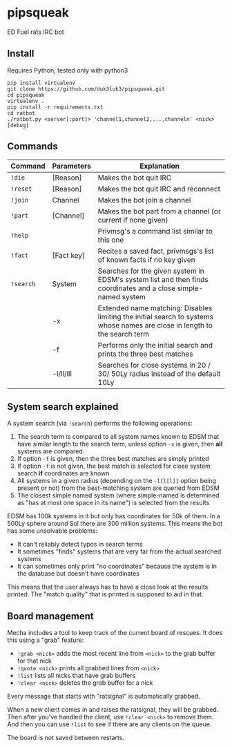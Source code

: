 # pipsqueak
ED Fuel rats IRC bot

## Install

Requires Python, tested only with python3

    pip install virtualenv
    git clone https://github.com/duk3luk3/pipsqueak.git
    cd pipsqueak
    virtualenv .
    pip install -r requirements.txt
    cd ratbot
    ./ratbot.py <server[:port]> 'channel1,channel2,...,channeln' <nick> [debug]

## Commands

Command | Parameters | Explanation
------- | ---------- | ----------
`!die`  | [Reason]   | Makes the bot quit IRC
`!reset`| [Reason]   | Makes the bot quit IRC and reconnect
`!join` | Channel    | Makes the bot join a channel
`!part` | [Channel]  | Makes the bot part from a channel (or current if none given)
`!help` |            | Privmsg's a command list similar to this one
`!fact` | [Fact key] | Recites a saved fact, privmsgs's list of known facts if no key given
`!search` | System   | Searches for the given system in EDSM's system list and then finds coordinates and a close simple-named system
        | -x         | Extended name matching: Disables limiting the initial search to systems whose names are close in length to the search term
	| -f         | Performs only the initial search and prints the three best matches
	| -l/ll/lll  | Searches for close systems in 20 / 30/ 50Ly radius instead of the default 10Ly

## System search explained

A system search (via `!search`) performs the following operations:

1. The search term is compared to all system names known to EDSM that have similar length to the search term, unless option `-x` is given, then **all** systems are compared.
2. If option `-f` is given, then the three best matches are simply printed
3. If option `-f` is not given, the best match is selected for close system search **if** coordinates are known
4. All systems in a given radius (depending on the `-l[l[l]]` option being present or not) from the best-matching system are queried from EDSM
5. The closest simple named system (where simple-named is determined as "has at most one space in its name") is selected from the results

EDSM has 100k systems in it but only has coordinates for 50k of them. In a 500Ly sphere around Sol there are 300 million systems. This means the bot has some unsolvable problems:

* It can't reliably detect typos in search terms
* It sometimes "finds" systems that are very far from the actual searched systems
* It can sometimes only print "no coordinates" because the system is in the database but doesn't have coordinates

This means that the user always has to have a close look at the results printed. The "match quality" that is printed is supposed to aid in that.

## Board management

Mecha includes a tool to keep track of the current board of rescues. It does this using a "grab" feature:

* `!grab <nick>` adds the most recent line from `<nick>` to the grab buffer for that nick
* `!quote <nick>` prints all grabbed lines from `<nick>`
* `!list` lists all nicks that have grab buffers
* `!clear <nick>` deletes the grab buffer for a nick

Every message that starts with "ratsignal" is automatically grabbed.

When a new client comes in and raises the ratsignal, they will be grabbed. Then after you've handled the client, use `!clear <nick>` to remove them. And then you can use `!list` to see if there are any clients on the queue.

The board is not saved between restarts.
